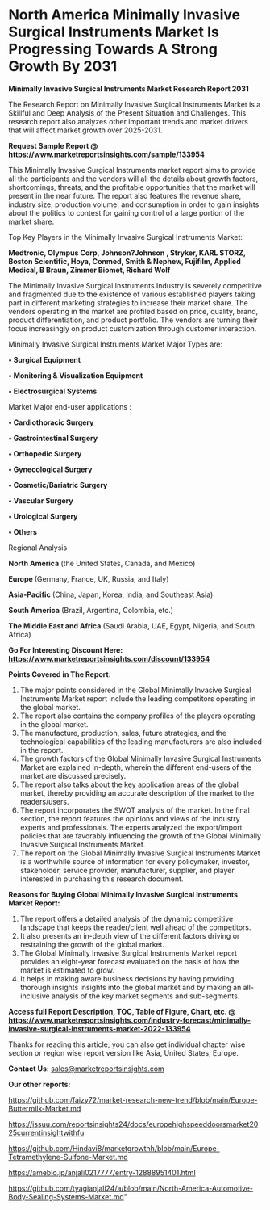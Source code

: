 # North America Minimally Invasive Surgical Instruments Market Is Progressing Towards A Strong Growth By 2031

<strong>Minimally Invasive Surgical Instruments Market Research Report 2031</strong>

The Research Report on Minimally Invasive Surgical Instruments Market is a Skillful and Deep Analysis of the Present Situation and Challenges. This research report also analyzes other important trends and market drivers that will affect market growth over 2025-2031.

<strong>Request Sample Report @ <a href=https://www.marketreportsinsights.com/sample/133954>https://www.marketreportsinsights.com/sample/133954</a></strong>

This Minimally Invasive Surgical Instruments market report aims to provide all the participants and the vendors will all the details about growth factors, shortcomings, threats, and the profitable opportunities that the market will present in the near future. The report also features the revenue share, industry size, production volume, and consumption in order to gain insights about the politics to contest for gaining control of a large portion of the market share.

Top Key Players in the Minimally Invasive Surgical Instruments Market:

<strong>Medtronic, Olympus Corp, Johnson?Johnson , Stryker, KARL STORZ, Boston Scientific, Hoya, Conmed, Smith & Nephew, Fujifilm, Applied Medical, B Braun, Zimmer Biomet, Richard Wolf</strong>

The Minimally Invasive Surgical Instruments Industry is severely competitive and fragmented due to the existence of various established players taking part in different marketing strategies to increase their market share. The vendors operating in the market are profiled based on price, quality, brand, product differentiation, and product portfolio. The vendors are turning their focus increasingly on product customization through customer interaction.

Minimally Invasive Surgical Instruments Market Major Types are:

<strong>• Surgical Equipment

• Monitoring & Visualization Equipment

• Electrosurgical Systems</strong>

Market Major end-user applications :

<strong>• Cardiothoracic Surgery

• Gastrointestinal Surgery

• Orthopedic Surgery

• Gynecological Surgery

• Cosmetic/Bariatric Surgery

• Vascular Surgery

• Urological Surgery

• Others</strong>

Regional Analysis

</u><strong><b>North America</b></strong> (the United States, Canada, and Mexico)

<strong><b>Europe </b></strong>(Germany, France, UK, Russia, and Italy)

<strong><b>Asia-Pacific</b></strong> (China, Japan, Korea, India, and Southeast Asia)

<strong><b>South America</b></strong> (Brazil, Argentina, Colombia, etc.)

<strong><b>The Middle East and Africa</b></strong> (Saudi Arabia, UAE, Egypt, Nigeria, and South Africa)

<strong>Go For Interesting Discount Here: <a href=https://www.marketreportsinsights.com/discount/133954>https://www.marketreportsinsights.com/discount/133954</a></strong>

<strong>Points Covered in The Report:</strong>
<ol>
  <li>The major points considered in the Global Minimally Invasive Surgical Instruments Market report include the leading competitors operating in the global market.</li>
  <li>The report also contains the company profiles of the players operating in the global market.</li>
  <li>The manufacture, production, sales, future strategies, and the technological capabilities of the leading manufacturers are also included in the report.</li>
  <li>The growth factors of the Global Minimally Invasive Surgical Instruments Market are explained in-depth, wherein the different end-users of the market are discussed precisely.</li>
  <li>The report also talks about the key application areas of the global market, thereby providing an accurate description of the market to the readers/users.</li>
  <li>The report incorporates the SWOT analysis of the market. In the final section, the report features the opinions and views of the industry experts and professionals. The experts analyzed the export/import policies that are favorably influencing the growth of the Global Minimally Invasive Surgical Instruments Market.</li>
  <li>The report on the Global Minimally Invasive Surgical Instruments Market is a worthwhile source of information for every policymaker, investor, stakeholder, service provider, manufacturer, supplier, and player interested in purchasing this research document.</li>
</ol>
<strong>Reasons for Buying Global Minimally Invasive Surgical Instruments Market Report:</strong>

<ol>
  <li>The report offers a detailed analysis of the dynamic competitive landscape that keeps the reader/client well ahead of the competitors.</li>
  <li>It also presents an in-depth view of the different factors driving or restraining the growth of the global market.</li>
  <li>The Global Minimally Invasive Surgical Instruments Market report provides an eight-year forecast evaluated on the basis of how the market is estimated to grow.</li>
  <li>It helps in making aware business decisions by having providing thorough insights insights into the global market and by making an all-inclusive analysis of the key market segments and sub-segments.</li>
</ol>
<strong>Access full Report Description, TOC, Table of Figure, Chart, etc. @ <a href=https://www.marketreportsinsights.com/industry-forecast/minimally-invasive-surgical-instruments-market-2022-133954>https://www.marketreportsinsights.com/industry-forecast/minimally-invasive-surgical-instruments-market-2022-133954</a></strong>


Thanks for reading this article; you can also get individual chapter wise section or region wise report version like Asia, United States, Europe.

<strong>Contact Us:</strong>
sales@marketreportsinsights.com

<strong>Our other reports:</strong>

<a href=https://github.com/faizy72/market-research-new-trend/blob/main/Europe-Buttermilk-Market.md>https://github.com/faizy72/market-research-new-trend/blob/main/Europe-Buttermilk-Market.md</a>

<a href=https://issuu.com/reportsinsights24/docs/europehighspeeddoorsmarket2025currentinsightwithfu>https://issuu.com/reportsinsights24/docs/europehighspeeddoorsmarket2025currentinsightwithfu</a>

<a href=https://github.com/Hindavi8/marketgrowthh/blob/main/Europe-Tetramethylene-Sulfone-Market.md>https://github.com/Hindavi8/marketgrowthh/blob/main/Europe-Tetramethylene-Sulfone-Market.md</a>

<a href=https://ameblo.jp/anjali0217777/entry-12888951401.html>https://ameblo.jp/anjali0217777/entry-12888951401.html</a>

<a href=https://github.com/tyagianjali24/a/blob/main/North-America-Automotive-Body-Sealing-Systems-Market.md>https://github.com/tyagianjali24/a/blob/main/North-America-Automotive-Body-Sealing-Systems-Market.md</a>"

